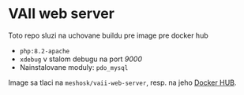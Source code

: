 # VAII web server

Toto repo sluzi na uchovane buildu pre image pre docker hub

* `php:8.2-apache`
* `xdebug` v stalom debugu na port _9000_
*  Nainstalovane moduly: `pdo_mysql`

Image sa tlaci na `meshosk/vaii-web-server`, resp. na jeho [Docker HUB](https://hub.docker.com/repository/docker/meshosk/vaii-web-server/general).